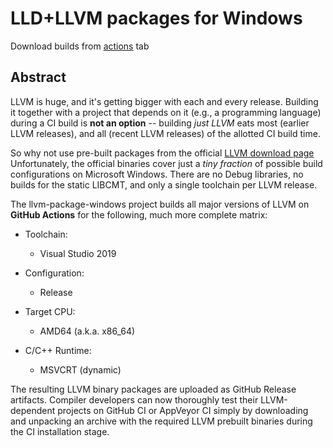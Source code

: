 # LLD+LLVM packages for Windows
Download builds from [actions](https://github.com/valium007/win-llvm/actions) tab

## Abstract

LLVM is huge, and it's getting bigger with each and every release. Building it together with a project that depends on it (e.g., a programming language) during a CI build is **not an option** -- building *just LLVM* eats most (earlier LLVM releases), and all (recent LLVM releases) of the allotted CI build time.

So why not use pre-built packages from the official [LLVM download page](https://releases.llvm.org) Unfortunately, the official binaries cover just a *tiny fraction* of possible build configurations on Microsoft Windows. There are no Debug libraries, no builds for the static LIBCMT, and only a single toolchain per LLVM release.

The llvm-package-windows project builds all major versions of LLVM on **GitHub Actions** for the following, much more complete matrix:

* Toolchain:
	- Visual Studio 2019

* Configuration:
	- Release

* Target CPU:
	- AMD64 (a.k.a. x86_64)

* C/C++ Runtime:
	- MSVCRT (dynamic)

The resulting LLVM binary packages are uploaded as GitHub Release artifacts. Compiler developers can now thoroughly test their LLVM-dependent projects on GitHub CI or AppVeyor CI simply by downloading and unpacking an archive with the required LLVM prebuilt binaries during the CI installation stage.

